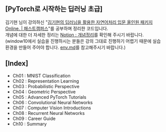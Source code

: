 ## [PyTorch로 시작하는 딥러닝 초급]

김기현 님이 강의하신 "[김기현의 딥러닝을 활용한 자연어처리 입문 올인원 패키지 Online. | 패스트캠퍼스](https://www.fastcampus.co.kr/data_online_dpnlp)"를 공부하며 정리한 코드입니다.  
개념에 대한 더 자세한 정리는 [Notion : 개념정리](https://www.notion.so/Summary-115c7bf1d79c4d9bbff7e4a7c36ac652)를 확인해 주시기 바랍니다.  
(window10에서 실습을 진행하시는 분들은 강의 그대로 진행하기 어렵기 때문에 실습환경을 만들어 주어야 합니다. [env.md](https://github.com/hyehyeonmoon/PyTorch_NLP/blob/main/env.md)를 참고해주시기 바랍니다.) 


## [Index]

- Ch01 : MNIST Classification
- Ch02 : Representation Learning
- Ch03 : Probabilistic Perspective
- Ch04 : Geometric Perspective
- Ch05 : Advanced PyTorch Tutorials
- Ch06 : Convolutional Neural Networks
- Ch07 : Computer Vision Introductions
- Ch08 : Recurrent Neural Networks
- Ch09 : Career Guide
- Ch10 : Summary


